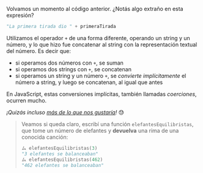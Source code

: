 Volvamos un momento al código anterior. ¿Notás algo extraño en esta expresión?

```python
"La primera tirada dio " + primeraTirada
```

Utilizamos el operador `+` de una forma diferente, operando un string y un número, y lo que hizo fue concatenar al string con la representación textual del número. Es decir que:

* si operamos dos números con `+`, se suman
* si operamos dos strings con `+`, se concatenan
* si operamos un string y un número `+`, se _convierte implícitamente_ el número a string, y luego se concatenan, al igual que antes

En JavaScript, estas conversiones implícitas, también llamadas _coerciones_, ocurren mucho.

_¡Quizás incluso [más de lo que nos gustaría](https://archive.org/details/wat_destroyallsoftware)!_ :sweat:

> Veamos si queda claro, escribí una función `elefantesEquilibristas`, que tome un número de elefantes y **devuelva** una rima de una conocida canción:
>
> ```python
> ム elefantesEquilibristas(3)
> "3 elefantes se balanceaban"
> ム elefantesEquilibristas(462)
> "462 elefantes se balanceaban"
> ```
>
